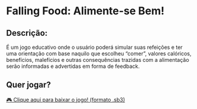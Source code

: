 # Falling Food: Alimente-se Bem!

## Descrição:
É um jogo educativo onde o usuário poderá simular suas refeições e ter uma orientação com base naquilo que escolheu “comer”, valores calóricos, benefícios, malefícios e outras consequências trazidas com a alimentação serão informadas e advertidas em forma de feedback.


## Quer jogar?
[🎮 Clique aqui para baixar o jogo! (formato .sb3)](https://github.com/almdandre/falling-food/blob/master/Falling%20Food_%20Alimente-se%20Bem!.sb3)
